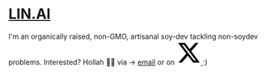 # [LIN.AI](https://lin.ai)

I'm an organically raised, non-GMO, artisanal soy-dev tackling non-soydev problems. Interested? Hollah 👋🏼 via → [email](mailto:justin@lin.ai) or on <a href="https://twitter.com/justinlinw"> <img src="https://raw.githubusercontent.com/justinlinw/justinlinw/main/twitter.svg" alt="Twitter/X"> </a> :)
